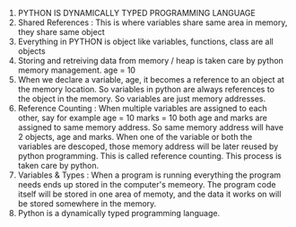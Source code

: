 1.  PYTHON IS DYNAMICALLY TYPED PROGRAMMING LANGUAGE
2.  Shared References : This is where variables share same area in memory, they share same object
3.  Everything in PYTHON is object like variables, functions, class are all objects
4.  Storing and retreiving data from memory / heap is taken care by python memory management.
    age = 10
5.  When we declare a variable, age, it becomes a reference to an object at the memory location. So variables in python are always
    references to the object in the memory. So variables are just memory addresses.
6.  Reference Counting : When multiple variables are assigned to each other, say for example
                                age = 10
                                marks = 10
both age and marks are assigned to same memory address. So same memory address will have 2 objects, age and marks. When one of the variable or both the variables are descoped, those memory address will be later reused by python programming. This is called reference counting. This process is taken care by python.
7.  Variables & Types : When a program is running everything the program needs ends up stored in the computer's memeory. The program code itself will be stored in one area of memoty, and the data it works on will be stored somewhere in the memory.
8. Python is a dynamically typed programming language.